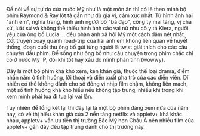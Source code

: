 Để nói về sự tự do của nước Mỹ như là một món ăn thì có lẽ theo mình bộ phim Raymond & Ray lột tả gần như đủ gia vị, cảm xúc nhất. Từ hình ảnh hai "anh em", nghĩa trang, hình ảnh người bố "bá đạo", công ty mai táng, vị cha xứ, luật sư và không thể thiếu hình ảnh các vai nữ như cô y tá Kiera, người yêu của ông bố Lucia ... đều phản ánh xã hội Mỹ một cách đậm nét nhất. Cốt truyện xoay quanh road-trip của hai anh em không liên quan về huyết thống, đoạn cuối thư ông bố gửi từng người là twist giải thích cho các câu chuyện đầu phim. Để sống như ông bố như câu chuyện trong phim chắc chỉ có ở nước Mỹ :P, đôi khi tốt hay xấu do mình phân tính (wowwy).

Đây là một bộ phim khá khó xem, kén khán giả, thuộc thể loại drama, điểm nhấn nằm ở tình huống, lời thoại và diễn xuất pha trò của các diễn viên. Dĩ nhiên có thể không dành cho số đông vì nhịp film chậm, không liền mạch, một số tình huống khá khó hiểu nếu không tập trung, nhiều khi trong khi xem mình phải tua đi tua lại vài lần.

Tuy nhiên để tổng kết lại thì đây lại là một bộ phim đáng xem nữa của năm nay, có vẻ thị hiếu khán giả của 2 nền tàng netflix và appletv+ khá khác nhau, appletv+ vẫn ưu tiên thị trường Bắc Mỹ hơn Châu Á nên nhiều film của appletv+ gần đây đều tập trung dành cho thị trường này. 

